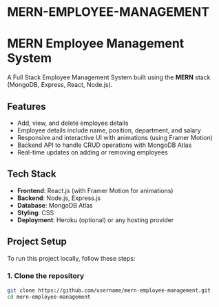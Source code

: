 # MERN-EMPLOYEE-MANAGEMENT

# MERN Employee Management System

A Full Stack Employee Management System built using the **MERN** stack (MongoDB, Express, React, Node.js).

## Features

- Add, view, and delete employee details
- Employee details include name, position, department, and salary
- Responsive and interactive UI with animations (using Framer Motion)
- Backend API to handle CRUD operations with MongoDB Atlas
- Real-time updates on adding or removing employees

## Tech Stack

- **Frontend**: React.js (with Framer Motion for animations)
- **Backend**: Node.js, Express.js
- **Database**: MongoDB Atlas
- **Styling**: CSS
- **Deployment**: Heroku (optional) or any hosting provider

## Project Setup

To run this project locally, follow these steps:

### 1. Clone the repository

```bash
git clone https://github.com/username/mern-employee-management.git
cd mern-employee-management
